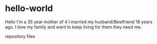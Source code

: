 # hello-world
Hello I'm a 35 year mother of 4 I married my husband/Bestfriend 16 years ago.
I love my family and want to keep living for them they need me.

repository files
